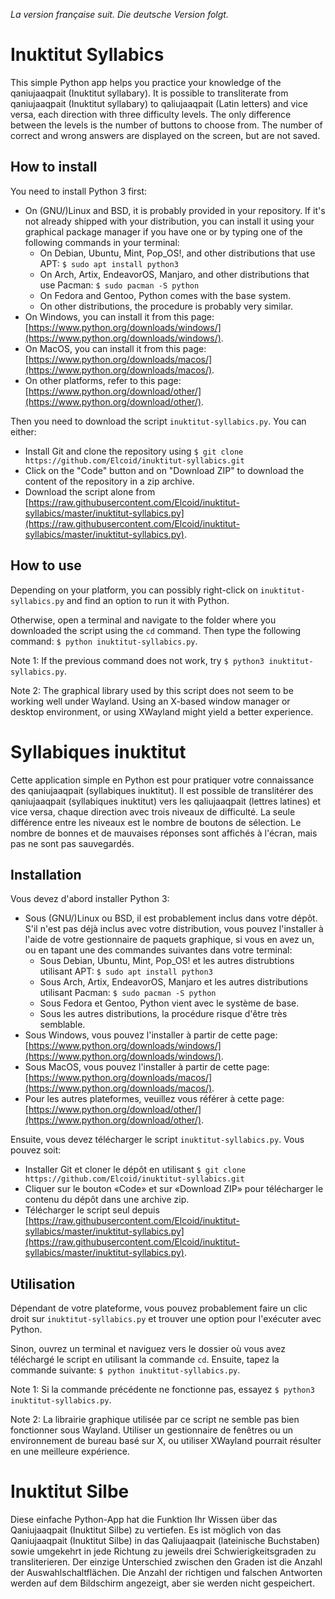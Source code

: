 _La version française suit. Die deutsche Version folgt._

# Inuktitut Syllabics
This simple Python app helps you practice your knowledge of the qaniujaaqpait
(Inuktitut syllabary). It is possible to transliterate from qaniujaaqpait
(Inuktitut syllabary) to qaliujaaqpait (Latin letters) and vice versa, each
direction with three difficulty levels. The only difference between the levels
is the number of buttons to choose from. The number of correct and wrong
answers are displayed on the screen, but are not saved.

## How to install
You need to install Python 3 first:
- On (GNU/)Linux and BSD, it is probably provided in your repository. If it's
  not already shipped with your distribution, you can install it using your
  graphical package manager if you have one or by typing one of the following
  commands in your terminal:
  - On Debian, Ubuntu, Mint, Pop_OS!, and other distributions that use APT:
    `$ sudo apt install python3`
  - On Arch, Artix, EndeavorOS, Manjaro, and other distributions that use
    Pacman:
    `$ sudo pacman -S python`
  - On Fedora and Gentoo, Python comes with the base system.
  - On other distributions, the procedure is probably very similar.
- On Windows, you can install it from this page:
  [https://www.python.org/downloads/windows/](https://www.python.org/downloads/windows/).
- On MacOS, you can install it from this page:
  [https://www.python.org/downloads/macos/](https://www.python.org/downloads/macos/).
- On other platforms, refer to this page:
  [https://www.python.org/download/other/](https://www.python.org/download/other/).

Then you need to download the script `inuktitut-syllabics.py`. You can either:
- Install Git and clone the repository using
  `$ git clone https://github.com/Elcoid/inuktitut-syllabics.git`
- Click on the "Code" button and on "Download ZIP" to download the content of
  the repository in a zip archive.
- Download the script alone from [https://raw.githubusercontent.com/Elcoid/inuktitut-syllabics/master/inuktitut-syllabics.py](https://raw.githubusercontent.com/Elcoid/inuktitut-syllabics/master/inuktitut-syllabics.py).

## How to use
Depending on your platform, you can possibly right-click on
`inuktitut-syllabics.py` and find an option to run it with Python.

Otherwise, open a terminal and navigate to the folder where you downloaded the 
script using the `cd` command. Then type the following command:
`$ python inuktitut-syllabics.py`.

Note 1: If the previous command does not work, try
`$ python3 inuktitut-syllabics.py`.

Note 2: The graphical library used by this script does not seem to be working
well under Wayland. Using an X-based window manager or desktop environment, or
using XWayland might yield a better experience.



# Syllabiques inuktitut
Cette application simple en Python est pour pratiquer votre connaissance des
qaniujaaqpait (syllabiques inuktitut). Il est possible de translitérer des
qaniujaaqpait (syllabiques inuktitut) vers les qaliujaaqpait (lettres latines)
et vice versa, chaque direction avec trois niveaux de difficulté. La seule
différence entre les niveaux est le nombre de boutons de sélection. Le
nombre de bonnes et de mauvaises réponses sont affichés à l'écran, mais pas
ne sont pas sauvegardés.

## Installation
Vous devez d'abord installer Python 3:
- Sous (GNU/)Linux ou BSD, il est probablement inclus dans votre dépôt. S'il
  n'est pas déjà inclus avec votre distribution, vous pouvez l'installer à
  l'aide de votre gestionnaire de paquets graphique, si vous en avez un, ou en
  tapant une des commandes suivantes dans votre terminal:
  - Sous Debian, Ubuntu, Mint, Pop_OS! et les autres distrubtions utilisant APT:
    `$ sudo apt install python3`
  - Sous Arch, Artix, EndeavorOS, Manjaro et les autres distributions utilisant
    Pacman:
    `$ sudo pacman -S python`
  - Sous Fedora et Gentoo, Python vient avec le système de base.
  - Sous les autres distributions, la procédure risque d'être très semblable.
- Sous Windows, vous pouvez l'installer à partir de cette page:
  [https://www.python.org/downloads/windows/](https://www.python.org/downloads/windows/).
- Sous MacOS, vous pouvez l'installer à partir de cette page:
  [https://www.python.org/downloads/macos/](https://www.python.org/downloads/macos/).
- Pour les autres plateformes, veuillez vous référer à cette page:
  [https://www.python.org/download/other/](https://www.python.org/download/other/).

Ensuite, vous devez télécharger le script `inuktitut-syllabics.py`. Vous pouvez
soit:
- Installer Git et cloner le dépôt en utilisant
  `$ git clone https://github.com/Elcoid/inuktitut-syllabics.git`
- Cliquer sur le bouton «Code» et sur «Download ZIP» pour télécharger le contenu
  du dépôt dans une archive zip.
- Télécharger le script seul depuis [https://raw.githubusercontent.com/Elcoid/inuktitut-syllabics/master/inuktitut-syllabics.py](https://raw.githubusercontent.com/Elcoid/inuktitut-syllabics/master/inuktitut-syllabics.py).

## Utilisation
Dépendant de votre plateforme, vous pouvez probablement faire un clic droit sur
`inuktitut-syllabics.py` et trouver une option pour l'exécuter avec Python.

Sinon, ouvrez un terminal et naviguez vers le dossier où vous avez téléchargé le
script en utilisant la commande `cd`. Ensuite, tapez la commande suivante:
`$ python inuktitut-syllabics.py`.

Note 1: Si la commande précédente ne fonctionne pas, essayez
`$ python3 inuktitut-syllabics.py`.

Note 2: La librairie graphique utilisée par ce script ne semble pas bien
fonctionner sous Wayland. Utiliser un gestionnaire de fenêtres ou un
environnement de bureau basé sur X, ou utiliser XWayland pourrait résulter en
une meilleure expérience.



# Inuktitut Silbe
Diese einfache Python-App hat die Funktion Ihr Wissen über das Qaniujaaqpait
(Inuktitut Silbe) zu vertiefen. Es ist möglich von das Qaniujaaqpait
(Inuktitut Silbe) in das Qaliujaaqpait (lateinische Buchstaben) sowie
umgekehrt in jede Richtung zu jeweils drei Schwierigkeitsgraden zu
transliterieren. Der einzige Unterschied zwischen den Graden ist die Anzahl
der Auswahlschaltflächen. Die Anzahl der richtigen und falschen Antworten
werden auf dem Bildschirm angezeigt, aber sie werden nicht gespeichert.
